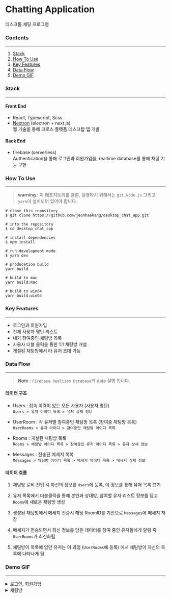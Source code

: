 # Chatting Application

데스크톱 채팅 프로그램


### Contents
---
1. [Stack](#stack)
2. [How To Use](#how-to-use)
3. [Key Features](#key-features)
4. [Data Flow](#data-flow)
5. [Demo GIF](#demo-gif)

### Stack
----
#### Front End
* React, Typescript, Scss
* [Nextron](https://github.com/saltyshiomix/nextron) (electron + next.js)<br>웹 기술을 통해 크로스 플랫폼 데스크탑 앱 개발


#### Back End
* firebase (serverless)<br>
Authentication을 통해 로그인과 회원가입을, realtime database를 통해 채팅 기능 구현


### How To Use
---
> **warning** : 이 레포지토리를 클론, 실행하기 위해서는 `git`, `Node.js` 그리고 `yarn`이 설치되어 있어야 합니다.

```
# clone this repository
$ git clone https://github.com/jeonhaekang/desktop_chat_app.git

# into the repository
$ cd desktop_chat_app

# install dependencies
$ npm install

# run development mode
$ yarn dev

# producetion build
yarn build

# build to mac
yarn build:mac

# build to win64
yarn build:win64
```

### Key Features
---
* 로그인과 회원가입
* 전체 사용자 명단 리스트
* 내가 참여중인 채팅방 목록
* 사용자 더블 클릭을 통한 1:1 채팅방 개설
* 개설된 채팅방에서 타 유저 초대 가능

### Data Flow
---
> **Note** : `Firebase Realtiem Database`의 data 설명 입니다.

#### 데이터 구조
- Users : 접속 이력이 있는 모든 사용자 (사용자 명단)<br/>
  `Users > 유저 아이디 목록 > 유저 상제 정보`

- UserRoom : 각 유저별 참여중인 채팅방 목록 (참여중 채팅방 목록)<br/>
  `UserRooms > 유저 아이디 > 참여중인 채팅방 아이디 목록`

- Rooms : 개설된 채팅방 목록<br/>
  `Rooms > 채팅방 아이디 목록 > 참여중인 유저 아이디 목록 > 유저 상세 정보`

- Messages : 전송된 메세지 목록<br/>
  `Messages > 채팅방 아이디 목록 > 메세지 아이디 목록 > 메세지 상제 정보`

#### 데이터 흐름
1. 채팅방 로비 진입 시 자신의 정보를 `Users`에 등록, 이 정보를 통해 유저 목록 표기

2. 유저 목록에서 더블클릭을 통해 본인과 상대방, 참여할 유저 리스트 정보를 담고 `Rooms`에 새로운 채팅방 생성

3. 생성된 채팅방에서 메세지 전송시 해당 RoomID를 기반으로 `Messages`에 메세지 저장

4. 메세지가 전송되면서 최신 정보를 담은 데이터를 참여 중인 유저들에게 알림 즉 `UserRooms`가 최신화됨

5. 채팅방이 목록에 없던 유저는 이 과정 (`UserRooms`에 등록) 에서 채팅방이 자신의 목록에 나타나게 됨

### Demo GIF
---

<details>
    <summary>로그인, 회원가입</summary>
<br/>

|<img src="https://user-images.githubusercontent.com/73621658/213863656-af093e3b-ff45-4991-9a54-08e750f68c51.gif" />|<img src='https://user-images.githubusercontent.com/73621658/213863650-870cc4b2-ad9b-4de0-bda6-094860d4a7ba.gif' />
|:---:|:---:|
|로그인|회원가입|
</details>

<details>
    <summary>채팅방</summary>
<br/>

|<img src="https://user-images.githubusercontent.com/73621658/213863657-6a736495-f403-4886-b851-c4ed615038e2.gif" />
|:---:|
|채팅방|

</details>






